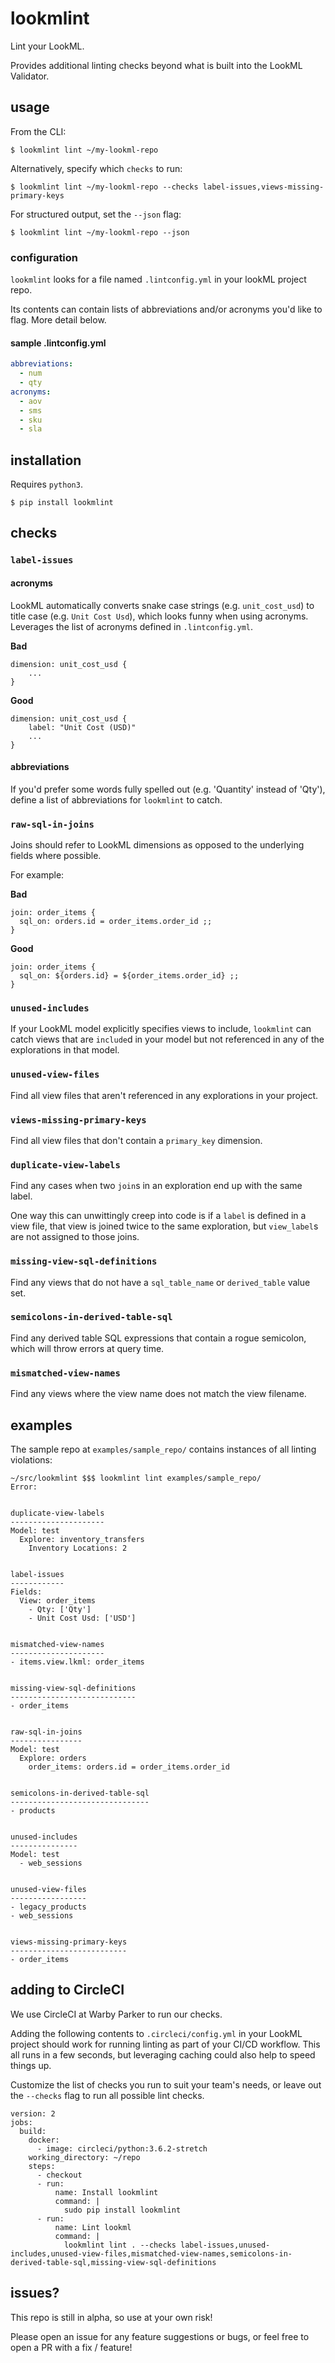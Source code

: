 # lookmlint

Lint your LookML.

Provides additional linting checks beyond what is built into the LookML Validator.


## usage

From the CLI:

```
$ lookmlint lint ~/my-lookml-repo
```

Alternatively, specify which `checks` to run:

```
$ lookmlint lint ~/my-lookml-repo --checks label-issues,views-missing-primary-keys
```

For structured output, set the `--json` flag:

```
$ lookmlint lint ~/my-lookml-repo --json
```

### configuration

`lookmlint` looks for a file named `.lintconfig.yml` in your lookML project repo.

Its contents can contain lists of abbreviations and/or acronyms you'd like to flag. More detail below.

#### sample .lintconfig.yml

```yml
abbreviations:
  - num
  - qty
acronyms:
  - aov
  - sms
  - sku
  - sla
```

## installation

Requires `python3`.

```
$ pip install lookmlint
```

## checks

### `label-issues`

#### acronyms

LookML automatically converts snake case strings (e.g. `unit_cost_usd`) to title case (e.g. `Unit Cost Usd`), which looks funny when using acronyms. Leverages the list of acronyms defined in `.lintconfig.yml`.

**Bad**

```
dimension: unit_cost_usd {
    ...
}
```

**Good**

```
dimension: unit_cost_usd {
    label: "Unit Cost (USD)"
    ...
}
```

#### abbreviations

If you'd prefer some words fully spelled out (e.g. 'Quantity' instead of 'Qty'), define a list of abbreviations for `lookmlint` to catch.


### `raw-sql-in-joins`

Joins should refer to LookML dimensions as opposed to the underlying fields where possible.

For example:

**Bad**

```
join: order_items {
  sql_on: orders.id = order_items.order_id ;;
}
```

**Good**

```
join: order_items {
  sql_on: ${orders.id} = ${order_items.order_id} ;;
}
```

### `unused-includes`

If your LookML model explicitly specifies views to include, `lookmlint` can catch views that are `include`d in your model but not referenced in any of the explorations in that model.

### `unused-view-files`

Find all view files that aren't referenced in any explorations in your project.

### `views-missing-primary-keys`

Find all view files that don't contain a `primary_key` dimension.

### `duplicate-view-labels`

Find any cases when two `join`s in an exploration end up with the same label.

One way this can unwittingly creep into code is if a `label` is defined in a view file, that view is joined twice to the same exploration, but `view_label`s are not assigned to those joins.

### `missing-view-sql-definitions`

Find any views that do not have a `sql_table_name` or `derived_table` value set.

### `semicolons-in-derived-table-sql`

Find any derived table SQL expressions that contain a rogue semicolon, which will throw errors at query time.

### `mismatched-view-names`

Find any views where the view name does not match the view filename.

## examples

The sample repo at `examples/sample_repo/` contains instances of all linting violations:


```
~/src/lookmlint $$$ lookmlint lint examples/sample_repo/
Error:


duplicate-view-labels
---------------------
Model: test
  Explore: inventory_transfers
    Inventory Locations: 2


label-issues
------------
Fields:
  View: order_items
    - Qty: ['Qty']
    - Unit Cost Usd: ['USD']


mismatched-view-names
---------------------
- items.view.lkml: order_items


missing-view-sql-definitions
----------------------------
- order_items


raw-sql-in-joins
----------------
Model: test
  Explore: orders
    order_items: orders.id = order_items.order_id


semicolons-in-derived-table-sql
-------------------------------
- products


unused-includes
---------------
Model: test
  - web_sessions


unused-view-files
-----------------
- legacy_products
- web_sessions


views-missing-primary-keys
--------------------------
- order_items
```

## adding to CircleCI

We use CircleCI at Warby Parker to run our checks.

Adding the following contents to `.circleci/config.yml` in your LookML project should work for running linting as part of your CI/CD workflow. This all runs in a few seconds, but leveraging caching could also help to speed things up.

Customize the list of checks you run to suit your team's needs, or leave out the `--checks` flag to run all possible lint checks.

```
version: 2
jobs:
  build:
    docker:
      - image: circleci/python:3.6.2-stretch
    working_directory: ~/repo
    steps:
      - checkout
      - run:
          name: Install lookmlint
          command: |
            sudo pip install lookmlint
      - run:
          name: Lint lookml
          command: |
            lookmlint lint . --checks label-issues,unused-includes,unused-view-files,mismatched-view-names,semicolons-in-derived-table-sql,missing-view-sql-definitions
```


## issues?

This repo is still in alpha, so use at your own risk!

Please open an issue for any feature suggestions or bugs, or feel free to open a PR with a fix / feature!
